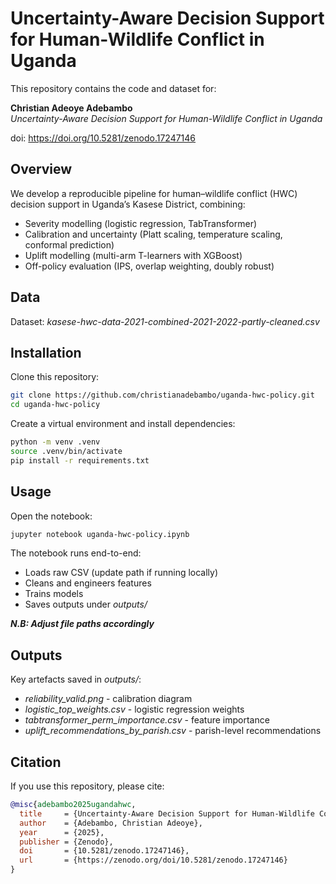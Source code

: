 # Uncertainty-Aware Decision Support for Human-Wildlife Conflict in Uganda

This repository contains the code and dataset for:

**Christian Adeoye Adebambo**  
*Uncertainty-Aware Decision Support for Human-Wildlife Conflict in Uganda*

doi: https://doi.org/10.5281/zenodo.17247146 

## Overview

We develop a reproducible pipeline for human–wildlife conflict (HWC) decision support in Uganda’s Kasese District, combining:

- Severity modelling (logistic regression, TabTransformer)  
- Calibration and uncertainty (Platt scaling, temperature scaling, conformal prediction)  
- Uplift modelling (multi-arm T-learners with XGBoost)  
- Off-policy evaluation (IPS, overlap weighting, doubly robust)  

## Data

Dataset: _kasese-hwc-data-2021-combined-2021-2022-partly-cleaned.csv_

## Installation

Clone this repository:
```bash
git clone https://github.com/christianadebambo/uganda-hwc-policy.git
cd uganda-hwc-policy
```

Create a virtual environment and install dependencies:

```bash
python -m venv .venv
source .venv/bin/activate
pip install -r requirements.txt
```

## Usage

Open the notebook:
```bash
jupyter notebook uganda-hwc-policy.ipynb
```

The notebook runs end-to-end:
- Loads raw CSV (update path if running locally)
- Cleans and engineers features
- Trains models
- Saves outputs under _outputs/_
  
_**N.B: Adjust file paths accordingly**_

## Outputs
Key artefacts saved in _outputs/_:
- _reliability_valid.png_ - calibration diagram
- _logistic_top_weights.csv_ - logistic regression weights
- _tabtransformer_perm_importance.csv_ - feature importance
- _uplift_recommendations_by_parish.csv_ - parish-level recommendations

## Citation

If you use this repository, please cite:

```bibtex
@misc{adebambo2025ugandahwc,
  title     = {Uncertainty-Aware Decision Support for Human-Wildlife Conflict in Uganda},
  author    = {Adebambo, Christian Adeoye},
  year      = {2025},
  publisher = {Zenodo},
  doi       = {10.5281/zenodo.17247146},
  url       = {https://zenodo.org/doi/10.5281/zenodo.17247146}
}
```
